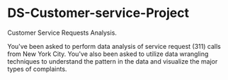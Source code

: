 # DS-Customer-service-Project
Customer Service Requests Analysis.

You've been asked to perform data analysis of service request (311) calls from New York City.
You've also been asked to utilize data wrangling techniques to understand the pattern in the data and visualize the major types of complaints.
